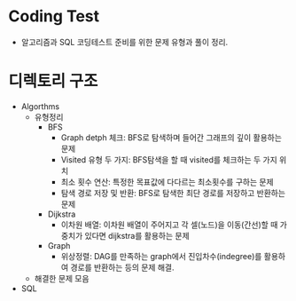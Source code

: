 # Coding Test
- 알고리즘과 SQL 코딩테스트 준비를 위한 문제 유형과 풀이 정리.

# 디렉토리 구조
- Algorthms
    - 유형정리
        - BFS
            - Graph detph 체크: BFS로 탐색하며 들어간 그래프의 깊이 활용하는 문제
            - Visited 유형 두 가지: BFS탐색을 할 때 visited를 체크하는 두 가지 위치
            - 최소 횟수 연산: 특정한 목표값에 다다르는 최소횟수를 구하는 문제
            - 탐색 경로 저장 및 반환: BFS로 탐색한 최단 경로를 저장하고 반환하는 문제
        - Dijkstra
            - 이차원 배열: 이차원 배열이 주어지고 각 셀(노드)을 이동(간선)할 때 가중치가 있다면 dijkstra를 활용하는 문제
        - Graph
            - 위상정렬: DAG를 만족하는 graph에서 진입차수(indegree)를 활용하여 경로를 반환하는 등의 문제 해결.
    - 해결한 문제 모음
- SQL
